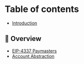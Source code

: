 # Table of contents

* [Introduction](README.md)

## 📑 Overview

* [EIP-4337 Paymasters](overview/eip-4337-paymasters.md)
* [Account Abstraction](overview/account-abstraction.md)
